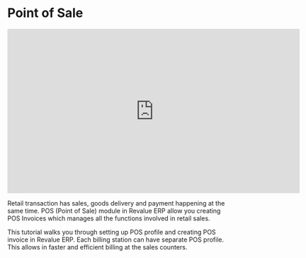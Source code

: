 # Point of Sale

<iframe width="660" height="371" src="https://www.youtube.com/embed/IDh4IQijqzc" frameborder="0" allowfullscreen></iframe>



Retail transaction has sales, goods delivery and payment happening at the same time. POS (Point of Sale) module in Revalue ERP allow you creating POS Invoices which manages all the functions involved in retail sales.

This tutorial walks you through setting up POS profile and creating POS invoice in Revalue ERP. Each billing station can have separate POS profile. This allows in faster and efficient billing at the sales counters.
